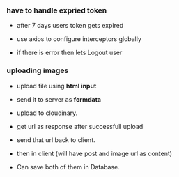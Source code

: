### have to handle expried token

- after 7 days users token gets expired

- use axios to configure interceptors globally

- if there is error then lets Logout user

### uploading images

- upload file using **html input**

- send it to server as **formdata**

- upload to cloudinary.

- get url as response after successfull upload

- send that url back to client.

- then in client (will have post and image url as content)

- Can save both of them in Database.

